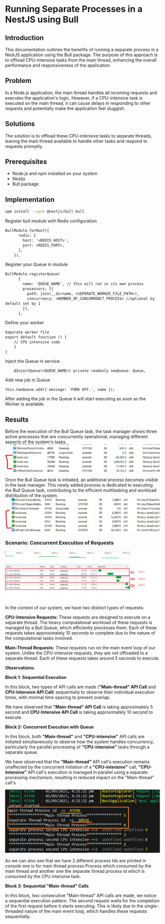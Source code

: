 # Running Separate Processes in a NestJS using Bull
## Introduction
This documentation outlines the benefits of running a separate process in a NestJS application using the Bull package. The purpose of this approach is to offload CPU-intensive tasks from the main thread, enhancing the overall performance and responsiveness of the application.

## Problem
In a Node.js application, the main thread handles all incoming requests and executes the application's logic. However, if a CPU-intensive task is executed on the main thread, it can cause delays in responding to other requests and potentially make the application feel sluggish.

## Solutions
The solution is to offload these CPU-intensive tasks to separate threads, leaving the main thread available to handle other tasks and respond to requests promptly.

## Prerequisites
- Node.js and npm installed on your system
- Nestjs
- Bull package

## Implementation

```sh
npm install --save @nestjs/bull bull
```

Register bull module with Redis configuration

```
BullModule.forRoot({
      redis: {
        host: '<REDIS_HOST>',
        port: <REDIS_PORT>,
      },
    }),
```

Register your Queue in module
```
BullModule.registerQueue(
      {
        name: 'QUEUE_NAME', // this will run in its own process
        processors: [{
          path: join(__dirname, <SEPERATE_WORKER_FILE_PATH>),
          concurrency: <NUMBER_OF_CUNCURRENCT_PROCESS> //optional by default set by 1
        }],
      },
```
Define your worker
```
Seperate worker file
export default function () {
    // CPU intensive code
    }
}
```

Inject the Queue in service.
```
    @InjectQueue(<QUEUE_NAME>) private readonly newQueue: Queue,
```
Add new job in Queue
```
this.newQueue.add({ message: 'FORK OFF.', name });
```
After adding the job in the Queue it will start executing as soon as the Worker is available.

## Results

Before the execution of the Bull Queue task, the task manager shows three active processes that are concurrently operational, managing different aspects of the system's tasks.
![image.png](/media/before_running_worker.png)

Once the Bull Queue task is initiated, an additional process becomes visible in the task manager. This newly added process is dedicated to executing the Bull Queue task, contributing to the efficient multitasking and workload distribution of the system.
![image.png](/media/after_worker_invoke.png)


### Scenario: Concurrent Execution of Requests
![image.png](/media/network-report.png)

In the context of our system, we have two distinct types of requests:

**CPU-Intensive Requests:**
These requests are designed to execute on a separate thread. The heavy computational workload of these requests is managed by a Bull Queue, which efficiently processes them. Each of these requests takes approximately 10 seconds to complete due to the nature of the computational tasks involved.

**Main-Thread Requests:**
These requests run on the main event loop of our system. Unlike the CPU-intensive requests, they are not offloaded to a separate thread. Each of these requests takes around 5 seconds to execute.

**Observations:**

**Block 1: Sequential Execution**

In this block, two types of API calls are made (**"Main-thread" API Call** and **CPU-Intensive API Call**) sequentially to observe their individual execution times, with minimal time spacing to prevent overlap.

We have observed that **"Main-thread" API Call** is taking approximately 5 second and **CPU-Intensive API Call** is taking approximately 10 second to execute.

**Block 2: Concurrent Execution with Queue**

In this block, both **"Main-thread"** and **"CPU-intensive"** API calls are initiated simultaneously to observe how the system handles concurrency, particularly the parallel processing of **"CPU-intensive"** tasks through a separate queue.

We have observed that the **"Main-thread"** API call's execution remains unaffected by the concurrent initiation of a **"CPU-intensive"** call, **"CPU-intensive"** API call's execution is managed in parallel using a separate processing mechanism, resulting in reduced impact on the "Main-thread" call's 

![image.png](/media/sepreate_process_info.png)

As we can also see that we have 2 different process Ids are printed in console one is for main thread process Process which consumed by the main thread and another one the separate thread process id which is consumed by the CPU intensive task.

**Block 3: Sequential "Main-thread" Calls**

In this block, two consecutive "Main-thread" API calls are made, we notice a sequential execution pattern. The second request waits for the completion of the first request before it starts executing. This is likely due to the single-threaded nature of the main event loop, which handles these requests sequentially.
